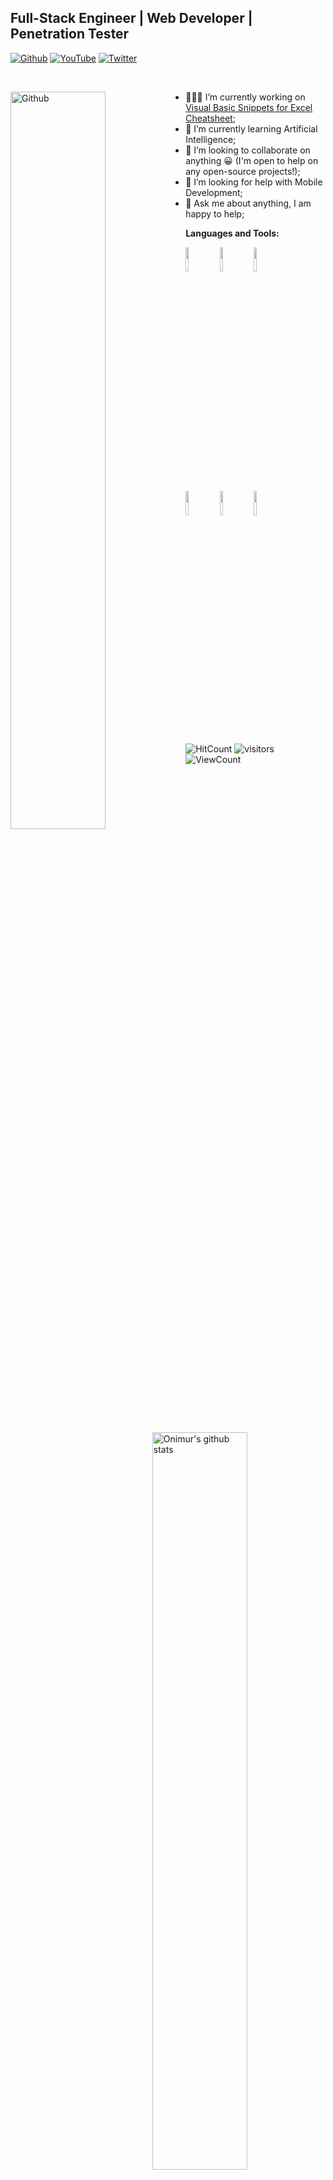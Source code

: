 <!-- Your title -->
## Full-Stack Engineer | Web Developer | Penetration Tester

<!-- Your badges
You can use the website to generate badges: https://shields.io/
-->

[![Github](https://img.shields.io/badge/-Github-000?style=plastic&logo=appveyor)](https://github.com/ghostlypy)
[![YouTube](https://img.shields.io/badge/-youtube-red?style=plastic&logo=appveyor)](https://www.youtube.com/channel/UCnMcOdlU57Bsa5-rbyY7Neg)
[![Twitter](https://img.shields.io/badge/-Twitter-blue?style=plastic&logo=appveyor)](https://www.twitter.com/ghostlypy/)

&nbsp;

<!-- Any image aligned to the right. Beware the width -->
<img width="55%" align="left" alt="Github" src="https://raw.githubusercontent.com/onimur/.github/master/.resources/git-header.svg" />

- 👨🏽‍💻 I’m currently working on [Visual Basic Snippets for Excel Cheatsheet](https://github.com/GhostlyPy);
- 🌱 I’m currently learning Artificial Intelligence; 
- 👯 I’m looking to collaborate on anything 😀 (I'm open to help on any open-source projects!);
- 🤔 I’m looking for help with Mobile Development;
- 💬 Ask me about anything, I am happy to help;

**Languages and Tools:** 

<!-- Your github readme stats
You can use this api: https://github.com/anuraghazra/github-readme-stats
-->
<p>
  <a href="https://github.com/GhostlyPy">
    <img width="55%" align="right" alt="Onimur's github stats" src="https://github-readme-stats.vercel.app/api?username=ghostlypy&show_icons=true&hide_border=true" />
  </a>
  
  <!-- Your languages and tools. Be careful with the alignment. 
  You can use this sites to get logos: https://www.vectorlogo.zone or https://simpleicons.org/
  -->
  <code><img width="10%" src="https://www.vectorlogo.zone/logos/w3_html5/w3_html5-ar21.svg"></code>
  <code><img width="10%" src="https://www.vectorlogo.zone/logos/netlifyapp_watercss/netlifyapp_watercss-ar21.svg"></code>
  <code><img width="10%" src="https://www.vectorlogo.zone/logos/javascript/javascript-horizontal.svg"></code>
  <br />
  <code><img width="10%" src="https://www.vectorlogo.zone/logos/php/php-icon.svg"></code>
  <code><img width="10%" src="https://www.vectorlogo.zone/logos/gnu_bash/gnu_bash-icon.svg"></code>
  <code><img width="10%" src="https://www.vectorlogo.zone/logos/linux/linux-ar21.svg"></code>
</p>

<!-- Your hits or visitors
site: http://hits.dwyl.com or https://visitor-badge.glitch.me
Both apis are in trouble due to the number of requests, if you know any other to register visitors, great
-->
<p align="left">
  <img alt="HitCount" src="http://hits.dwyl.com/ghostlypy/ghostlypy.svg" />
  <img alt="visitors" src="https://visitor-badge.glitch.me/badge?page_id=ghostlypy.ghostlypy" />
  <!-- https://github.com/wesky93/views this is a clone of the hits -->
  <img alt="ViewCount" src="https://views.whatilearened.today/views/github/ghostlypy/ghostlypy.svg" />
</p>
